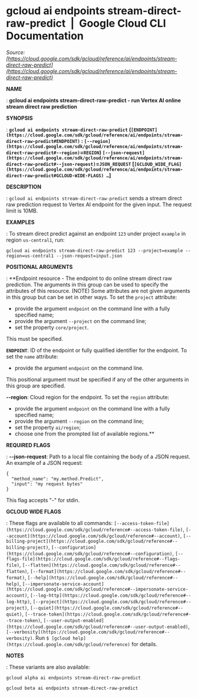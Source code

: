 # gcloud ai endpoints stream-direct-raw-predict  |  Google Cloud CLI Documentation

*Source: [https://cloud.google.com/sdk/gcloud/reference/ai/endpoints/stream-direct-raw-predict](https://cloud.google.com/sdk/gcloud/reference/ai/endpoints/stream-direct-raw-predict)*

**NAME**

: **gcloud ai endpoints stream-direct-raw-predict - run Vertex AI online stream direct raw prediction**

**SYNOPSIS**

: **`gcloud ai endpoints stream-direct-raw-predict` (`[ENDPOINT](https://cloud.google.com/sdk/gcloud/reference/ai/endpoints/stream-direct-raw-predict#ENDPOINT)` : `[--region](https://cloud.google.com/sdk/gcloud/reference/ai/endpoints/stream-direct-raw-predict#--region)`=`REGION`) `[--json-request](https://cloud.google.com/sdk/gcloud/reference/ai/endpoints/stream-direct-raw-predict#--json-request)`=`JSON_REQUEST` [`[GCLOUD_WIDE_FLAG](https://cloud.google.com/sdk/gcloud/reference/ai/endpoints/stream-direct-raw-predict#GCLOUD-WIDE-FLAGS) …`]**

**DESCRIPTION**

: `gcloud ai endpoints stream-direct-raw-predict` sends a stream direct
raw prediction request to Vertex AI endpoint for the given input. The request
limit is 10MB.

**EXAMPLES**

: To stream direct predict against an endpoint
``123`` under project
``example`` in region
``us-central1``, run:

```
gcloud ai endpoints stream-direct-raw-predict 123 --project=example --region=us-central1 --json-request=input.json
```

**POSITIONAL ARGUMENTS**

: **Endpoint resource - The endpoint to do online stream direct raw prediction. The
arguments in this group can be used to specify the attributes of this resource.
(NOTE) Some attributes are not given arguments in this group but can be set in
other ways.
To set the `project` attribute:

- provide the argument `endpoint` on the command line with a fully
specified name;
- provide the argument `--project` on the command line;
- set the property `core/project`.

This must be specified.

**`ENDPOINT`**:
ID of the endpoint or fully qualified identifier for the endpoint.
To set the `name` attribute:

- provide the argument `endpoint` on the command line.

This positional argument must be specified if any of the other arguments in this
group are specified.

**--region**:
Cloud region for the endpoint.
To set the `region` attribute:

- provide the argument `endpoint` on the command line with a fully
specified name;
- provide the argument `--region` on the command line;
- set the property `ai/region`;
- choose one from the prompted list of available regions.**

**REQUIRED FLAGS**

: **--json-request**:
Path to a local file containing the body of a JSON request.
An example of a JSON request:

```
{
  "method_name": "my.method.Predict",
  "input": "my request bytes"
}
```

This flag accepts "-" for stdin.

**GCLOUD WIDE FLAGS**

: These flags are available to all commands: `[--access-token-file](https://cloud.google.com/sdk/gcloud/reference#--access-token-file)`,
`[--account](https://cloud.google.com/sdk/gcloud/reference#--account)`, `[--billing-project](https://cloud.google.com/sdk/gcloud/reference#--billing-project)`,
`[--configuration](https://cloud.google.com/sdk/gcloud/reference#--configuration)`,
`[--flags-file](https://cloud.google.com/sdk/gcloud/reference#--flags-file)`,
`[--flatten](https://cloud.google.com/sdk/gcloud/reference#--flatten)`, `[--format](https://cloud.google.com/sdk/gcloud/reference#--format)`, `[--help](https://cloud.google.com/sdk/gcloud/reference#--help)`, `[--impersonate-service-account](https://cloud.google.com/sdk/gcloud/reference#--impersonate-service-account)`,
`[--log-http](https://cloud.google.com/sdk/gcloud/reference#--log-http)`,
`[--project](https://cloud.google.com/sdk/gcloud/reference#--project)`, `[--quiet](https://cloud.google.com/sdk/gcloud/reference#--quiet)`, `[--trace-token](https://cloud.google.com/sdk/gcloud/reference#--trace-token)`, `[--user-output-enabled](https://cloud.google.com/sdk/gcloud/reference#--user-output-enabled)`,
`[--verbosity](https://cloud.google.com/sdk/gcloud/reference#--verbosity)`.
Run `$ [gcloud help](https://cloud.google.com/sdk/gcloud/reference)` for details.

**NOTES**

: These variants are also available:

```
gcloud alpha ai endpoints stream-direct-raw-predict
```

```
gcloud beta ai endpoints stream-direct-raw-predict
```